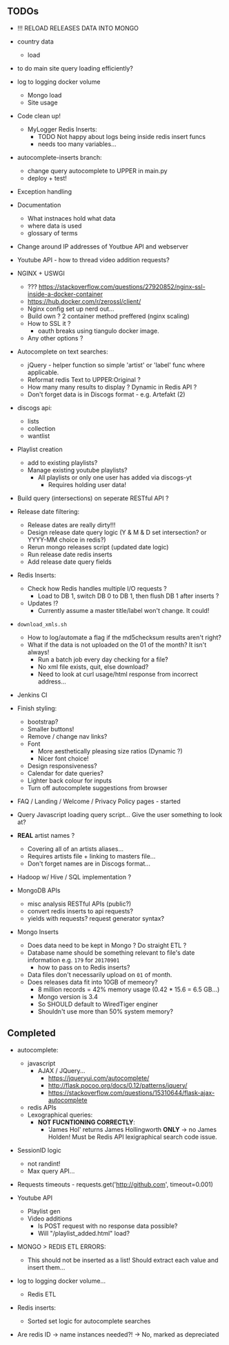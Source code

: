 ## TODOs
- !!! RELOAD RELEASES DATA INTO MONGO
- country data
  - load
 - to do main site query loading efficiently?

- log to logging docker volume
  - Mongo load
  - Site usage

- Code clean up!
  - MyLogger Redis Inserts:
    - TODO Not happy about logs being inside redis insert funcs
    - needs too many variables...

- autocomplete-inserts branch:
    - change query autocomplete to UPPER in main.py
    - deploy + test!
  
- Exception handling

- Documentation
  - What instnaces hold what data
  - where data is used
  - glossary of terms

- Change around IP addresses of Youtbue API and webserver

- Youtube API - how to thread video addition requests?

- NGINX + USWGI
  - ??? https://stackoverflow.com/questions/27920852/nginx-ssl-inside-a-docker-container
  - https://hub.docker.com/r/zerossl/client/
  - Nginx config set up nerd out...
  - Build own ? 2 container method preffered (nginx scaling)
  - How to SSL it ?
    - oauth breaks using tiangulo docker image.
  - Any other options ?
  
- Autocomplete on text searches:
  - jQuery - helper function so simple 'artist' or 'label' func where applicable.
  - Reformat redis Text to UPPER:Original ?
  - How many many results to display ? Dynamic in Redis API ?
  - Don't forget data is in Discogs format - e.g. Artefakt (2)

- discogs api:
  - lists
  - collection
  - wantlist

- Playlist creation
  - add to existing playlists?
  - Manage existing youtube playlists?
    - All playlists or only one user has added via discogs-yt
      - Requires holding user data!

- Build query (intersections) on seperate RESTful API ?

- Release date filtering:
  - Release dates are really dirty!!!
  - Design release date query logic (Y & M & D set intersection? or YYYY-MM choice in redis?)
  - Rerun mongo releases script (updated date logic)
  - Run release date redis inserts
  - Add release date query fields

- Redis Inserts:
  - Check how Redis handles multiple I/O requests ?
    - Load to DB 1, switch DB 0 to DB 1, then flush DB 1 after inserts ? 
  - Updates !?
    - Currently assume a master title/label won't change. It could!

- `download_xmls.sh`
  - How to log/automate a flag if the md5checksum results aren't right?
  - What if the data is not uploaded on the 01 of the month? It isn't always!
    - Run a batch job every day checking for a file?
    - No xml file exists, quit, else download?
    - Need to look at curl usage/html response from incorrect address...

- Jenkins CI

- Finish styling:
  - bootstrap?
  - Smaller buttons!
  - Remove / change nav links?
  - Font
    - More aesthetically pleasing size ratios (Dynamic ?)
    - Nicer font choice!
  - Design responsiveness?
  - Calendar for date queries?
  - Lighter back colour for inputs
  - Turn off autocomplete suggestions from browser

- FAQ / Landing / Welcome / Privacy Policy pages - started

- Query Javascript loading query script... Give the user something to look at?

- **REAL** artist names ?
  - Covering all of an artists aliases...
  - Requires artists file + linking to masters file...
  - Don't forget names are in Discogs format...

- Hadoop w/ Hive / SQL implementation ?

- MongoDB APIs
  - misc analysis RESTful APIs (public?)
  - convert redis inserts to api requests?
  - yields with requests? request generator syntax?

- Mongo Inserts
  - Does data need to be kept in Mongo ? Do straight ETL ?
  - Database name should be something relevant to file's date information e.g. `179` for `20170901`
    - how to pass on to Redis inserts?
  - Data files don't necessarily upload on `01` of month.
  - Does releases data fit into 10GB of memeory?
    - 8 million records = 42% memory usage (0.42 * 15.6 = 6.5 GB...)
    - Mongo version is 3.4
    - So SHOULD default to WiredTiger enginer
    - Shouldn't use more than 50% system memory?

## Completed

- autocomplete:
  - javascript
    - AJAX / JQuery...
      - <https://jqueryui.com/autocomplete/>
      - <http://flask.pocoo.org/docs/0.12/patterns/jquery/>
      - <https://stackoverflow.com/questions/15310644/flask-ajax-autocomplete>
  - redis APIs
  - Lexographical queries:
    - **NOT FUCNTIONING CORRECTLY**:
      - 'James Hol' returns James Hollingworth **ONLY** -> no James Holden! Must be Redis API lexigraphical search code issue.
- SessionID logic
  - not randint!
  - Max query API...


- Requests timeouts - requests.get('http://github.com', timeout=0.001)
- Youtube API
  - Playlist gen
  - Video additions
    - Is POST request with no response data possible?
    - Will "/playlist\_added.html" load?
- MONGO > REDIS ETL ERRORS:
  - This should not be inserted as a list! Should extract each value and insert them...
- log to logging docker volume...
  - Redis ETL
- Redis inserts:
  - Sorted set logic for autocomplete searches
- Are redis ID -> name instances needed?! -> No, marked as depreciated